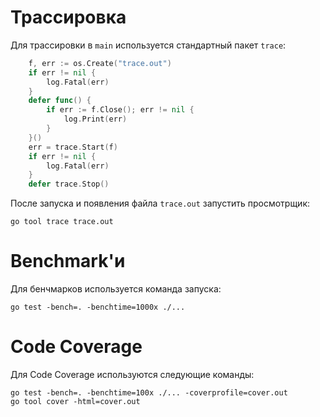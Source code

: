 # Трассировка

Для трассировки в `main` используется стандартный пакет `trace`:

```go
	f, err := os.Create("trace.out")
	if err != nil {
		log.Fatal(err)
	}
	defer func() {
		if err := f.Close(); err != nil {
			log.Print(err)
		}
	}()
	err = trace.Start(f)
	if err != nil {
		log.Fatal(err)
	}
	defer trace.Stop()
```

После запуска и появления файла `trace.out` запустить просмотрщик:

```shell
go tool trace trace.out
```

# Benchmark'и

Для бенчмарков используется команда запуска:

```shell
go test -bench=. -benchtime=1000x ./...
```

# Code Coverage

Для Code Coverage используются следующие команды:

```shell
go test -bench=. -benchtime=100x ./... -coverprofile=cover.out
go tool cover -html=cover.out
```